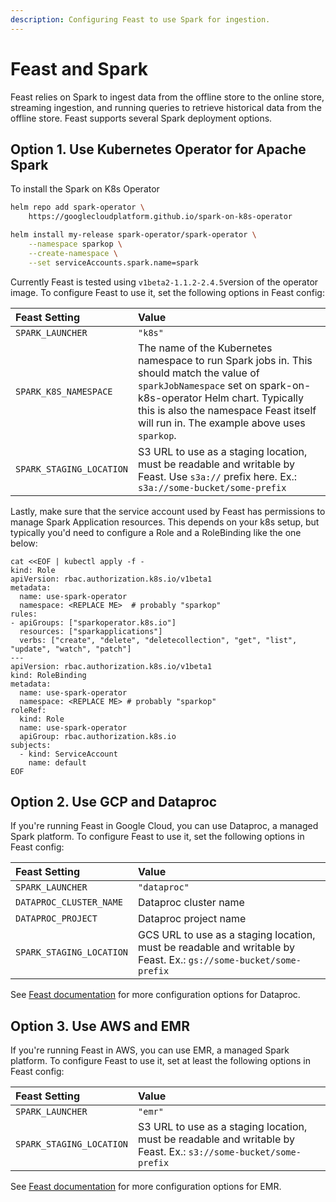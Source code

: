 ```yaml
---
description: Configuring Feast to use Spark for ingestion.
---
```


# Feast and Spark

Feast relies on Spark to ingest data from the offline store to the online store, streaming ingestion, and running queries to retrieve historical data from the offline store. Feast supports several Spark deployment options.

## Option 1. Use Kubernetes Operator for Apache Spark

To install the Spark on K8s Operator

```bash
helm repo add spark-operator \
    https://googlecloudplatform.github.io/spark-on-k8s-operator

helm install my-release spark-operator/spark-operator \
    --namespace sparkop \
    --create-namespace \
    --set serviceAccounts.spark.name=spark
```

Currently Feast is tested using `v1beta2-1.1.2-2.4.5`version of the operator image. To configure Feast to use it, set the following options in Feast config:

| Feast Setting | Value |
| :--- | :--- |
| `SPARK_LAUNCHER` | `"k8s"` |
| `SPARK_K8S_NAMESPACE` | The name of the Kubernetes namespace to run Spark jobs in. This should match the value of `sparkJobNamespace` set on spark-on-k8s-operator Helm chart. Typically this is also the namespace Feast itself will run in. The example above uses `sparkop`. |
| `SPARK_STAGING_LOCATION` | S3 URL to use as a staging location, must be readable and writable by Feast. Use `s3a://` prefix here. Ex.: `s3a://some-bucket/some-prefix` |

Lastly, make sure that the service account used by Feast has permissions to manage Spark Application resources. This depends on your k8s setup, but typically you'd need to configure a Role and a RoleBinding like the one below:

```text
cat <<EOF | kubectl apply -f -
kind: Role
apiVersion: rbac.authorization.k8s.io/v1beta1
metadata:
  name: use-spark-operator
  namespace: <REPLACE ME>  # probably "sparkop"
rules:
- apiGroups: ["sparkoperator.k8s.io"]
  resources: ["sparkapplications"]
  verbs: ["create", "delete", "deletecollection", "get", "list", "update", "watch", "patch"]
---
apiVersion: rbac.authorization.k8s.io/v1beta1
kind: RoleBinding
metadata:
  name: use-spark-operator
  namespace: <REPLACE ME> # probably "sparkop"
roleRef:
  kind: Role
  name: use-spark-operator
  apiGroup: rbac.authorization.k8s.io
subjects:
  - kind: ServiceAccount
    name: default
EOF
```

## Option 2. Use GCP and Dataproc

If you're running Feast in Google Cloud, you can use Dataproc, a managed Spark platform. To configure Feast to use it, set the following options in Feast config:

| Feast Setting | Value |
| :--- | :--- |
| `SPARK_LAUNCHER` | `"dataproc"` |
| `DATAPROC_CLUSTER_NAME` | Dataproc cluster name |
| `DATAPROC_PROJECT` | Dataproc project name |
| `SPARK_STAGING_LOCATION` | GCS URL to use as a staging location, must be readable and writable by Feast. Ex.: `gs://some-bucket/some-prefix` |

See [Feast documentation](https://api.docs.feast.dev/python/#module-feast.constants) for more configuration options for Dataproc.

## Option 3. Use AWS and EMR

If you're running Feast in AWS, you can use EMR, a managed Spark platform. To configure Feast to use it, set at least the following options in Feast config:

| Feast Setting | Value |
| :--- | :--- |
| `SPARK_LAUNCHER` | `"emr"` |
| `SPARK_STAGING_LOCATION` | S3 URL to use as a staging location, must be readable and writable by Feast. Ex.: `s3://some-bucket/some-prefix` |

See [Feast documentation](https://api.docs.feast.dev/python/#module-feast.constants) for more configuration options for EMR.

